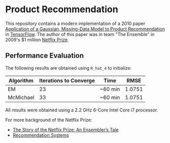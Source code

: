 # Product Recommendation
This repository contains a modern implementation of a 2010 paper [Application of a Gaussian, Missing-Data Model to Product Recommendation](https://ieeexplore.ieee.org/document/5430993) in [TensorFlow](https://www.tensorflow.org/). The author of this paper was in team "The Ensemble" in 2009's $1 million [Netflix Prize](https://en.wikipedia.org/wiki/Netflix_Prize).

## Performance Evaluation
The following results are obtained using `R_hat_4` to initialize:

| Algorithm | Iterations to Converge |   Time   |  RMSE  |
|-----------|------------------------|----------|--------|
| EM        | 23                     | ~60 min  | 1.0751 |
| McMichael | 33                     | ~60 min  | 1.0751 |

All results were obtained using a 2.2 GHz 6-Core Intel Core i7 processor.

For more background of the Netflix Prize:
- [The Story of the Netflix Prize: An Ensembler’s Tale](https://web.stanford.edu/~lmackey/papers/netflix_story-nas11-slides.pdf)
- [Recommendation Systems](http://snap.stanford.edu/class/cs246-2011/slides/09-recsys.pdf)